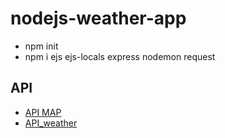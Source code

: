 # nodejs-weather-app
- npm init
- npm i ejs ejs-locals express nodemon request
## API
- [API MAP](https://developer.here.com/)
- [API_weather](https://openweathermap.org/)

